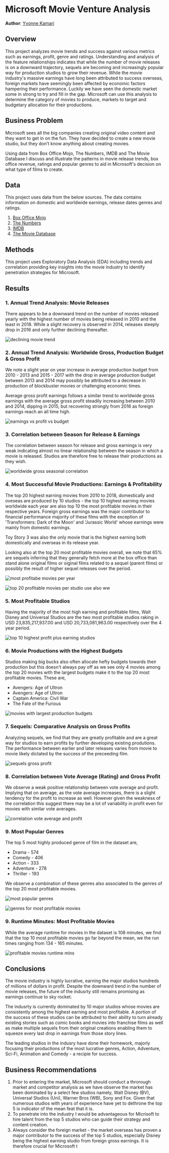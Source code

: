 # Microsoft Movie Venture Analysis

**Author**: [Yvonne Kamari](mailto:yvonne.kamari@student.moringaschool.com)

## Overview

This project analyzes movie trends and success against various metrics such as earnings, profit, genre and ratings. Understanding and analysis of the feature relationships indicates that while the number of movie releases is on a downward trajectory, sequels are becoming and increasingly popular way for production studios to grow their revenue. While the movie industry's massive earnings have long been attributed to success overseas, foreign markets have seemingly been affected by economic factors hampering their performance. Luckily we have seen the domestic market some in strong to try and fill in the gap. Microsoft can use this analysis to determine the category of movies to produce, markets to target and budgetary allocation for their productions.

## Business Problem

Microsoft sees all the big companies creating original video content and they want to get in on the fun. They have decided to create a new movie studio, but they don’t know anything about creating movies.

Using data from Box Office Mojo, The Numbers, IMDB and The Movie Database I discuss and illustrate the patterns in movie release trends, box office revenue, ratings and popular genres to aid in Microsoft's decision on what type of films to create.

## Data

This project uses data from the below sources. The data contains information on domestic and worldwide earnings, release dates genres and ratings.
1. [Box Office Mojo ](https://github.com/YKamari/dsc-phase-1-project/blob/master/zippedData/bom.movie_gross.csv.gz)
2. [The Numbers ](https://github.com/YKamari/dsc-phase-1-project/blob/master/zippedData/tn.movie_budgets.csv.gz )
3. [IMDB](https://github.com/YKamari/dsc-phase-1-project/blob/master/zippedData/imdb.title.basics.csv.gz)
4. [The Movie Database](https://github.com/YKamari/dsc-phase-1-project/blob/master/zippedData/tmdb.movies.csv.gz)

## Methods

This project uses Exploratory Data Analysis (EDA) including trends and correlation providing key insights into the movie industry to identify penetration strategies for Microsoft.

## Results

### 1. Annual Trend Analysis: Movie Releases

There appears to be a downward trend on the number of movies released yearly with the highest number of movies being released in 2010 and the least in 2018. While a slight recovery is observed in 2014, releases steeply drop in 2016 and only further declining thereafter.



![declining movie trend](https://github.com/learn-co-curriculum/dsc-project-template/assets/133201112/0d6c1bf9-f97e-47d8-b0b6-04305052f2a8)




### 2. Annual Trend Analysis: Worldwide Gross, Production Budget & Gross Profit

We note a slight year on year increase in average production budget from 2010 - 2013 and 2015 - 2017 with the drop in average production budget between 2013 and 2014 may possibly be attributed to a decrease in production of blockbuster movies or challenging economic times.

Average gross profit earnings follows a similar trend to worldwide gross earnings with the average gross profit steadily increasing between 2010 and 2014, dipping in 2015, but recovering strongly from 2016 as foreign earnings reach an all time high.



![earnings vs profit vs budget](https://github.com/learn-co-curriculum/dsc-project-template/assets/133201112/072e16a4-52f5-43a1-8620-52b696155d7a)


### 3. Correlation between Season for Release & Earnings

The correlation between season for release and gross earnings is very weak  indicating almost no linear relationship between the season in which a movie is released. Studios are therefore free to release their productions as they wish.



![worldwide gross seasonal correlation](https://github.com/learn-co-curriculum/dsc-project-template/assets/133201112/ce4cb4ff-7670-4301-8917-45b5ae5e5b3f)


### 4. Most Successful Movie Productions: Earnings & Profitability

The top 20 highest earning movies from 2010 to 2018, domestically and oveseas are produced by 10 studios - the top 10 highest earning movies worldwide each year are also top 10 the most profitable movies in their respective years. Foreign gross earnings was the major contributor to financial performance majority of these films with the exception of 'Transformers: Dark of the Moon' and 'Jurassic World' whose earnings were mainly from domestic earnings.

Toy Story 3 was also the only movie that is the highest earning both domestically and overseas in its release year.

Looking also at the top 20 most profitable movies overall, we note that 65% are sequels inferring that they generally fetch more at the box office than stand alone original films or oiginal films related to a sequel (parent films) or possibly the result of higher sequel releases over the period.

![most profitabe movies per year](https://github.com/learn-co-curriculum/dsc-project-template/assets/133201112/f6cb697c-3de8-42e7-96a2-a189438aab25)



![top 20 profitable movies per studio use also ww](https://github.com/learn-co-curriculum/dsc-project-template/assets/133201112/c9b13514-e770-46f6-a366-11926d4f430c)


### 5. Most Profitable Studios
Having the majority of the most high earning and profitable films, Walt Disney and Universal Studios are the two most profitable studios raking in USD 23,835,217,937.00 and USD 20,733,081,963.00 respectively over the 4 year period.



![top 10 highest profit plus earning studios](https://github.com/YKamari/dsc-phase-1-project/assets/133201112/5f1b9d76-7a72-442a-b87e-cfcaf356f884)


### 6. Movie Productions with the Highest Budgets
Studios making big bucks also often allocate hefty budgets towards their production but this doesn't always pay off as we see only 4 movies among the top 20 movies with the largest budgets make it to the top 20 most profitable movies. These are, 
* Avengers: Age of Ultron
* Avengers: Age of Ultron
* Captain America: Civil War
* The Fate of the Furious


![movies with largest production budgets](https://github.com/YKamari/dsc-phase-1-project/assets/133201112/8d5e3519-42d5-4943-a774-17d44eabf153)



### 7. Sequels: Comparative Analysis on Gross Profits
Analyzing sequels, we find that they are greatly profitable and are a great way for studios to earn profits by further developing existing produtions. The performance between earlier and later releases varies from movie to movie likely dictated by the success of the preceeding film.



![sequels gross profit](https://github.com/YKamari/dsc-phase-1-project/assets/133201112/177ec7ad-0c3a-4419-8926-da605853e8df)


### 8. Correlation between Vote Average (Rating) and Gross Profit
We observe a weak positive relationship between vote average and profit. Implying that on average, as the vote average increases, there is a slight tendency for the profit to increase as well. However given the weakness of the correlation this suggest there may be a lot of variability in profit even for movies with similar vote averages.


![correlation vote average and profit](https://github.com/YKamari/dsc-phase-1-project/assets/133201112/3f65f8df-bcd6-4ce0-a47f-72d41c86f3e0)


### 9. Most Popular Genres
The top 5 most highly produced genre of film in the dataset are,
* Drama - 574
* Comedy - 406
* Action - 333
* Adventure - 278
* Thriller - 193

We observe a combination of these genres also associated to the genres of the top 20  most profitable movies.

![most popular genres](https://github.com/YKamari/dsc-phase-1-project/assets/133201112/dd7d8788-52ce-4864-b020-c2a2b2d5abe6)


![genres for most profitable movies](https://github.com/YKamari/dsc-phase-1-project/assets/133201112/69a970a8-bf6f-490b-a8b8-73736c0d88d6)


### 9. Runtime Minutes: Most Profitable Movies
While the average runtime for movies in the dataset is 108 minutes, we find that the top 10 most profitable movies go far beyond the mean, we the run times ranging from 134 - 165 minutes.


![profitable movies runtime mins](https://github.com/YKamari/dsc-phase-1-project/assets/133201112/98c8bb5c-cd7d-461a-a0af-eaf3bb9c1102)


## Conclusions
The movie industry is highly lucrative, earning the major studios hundreds of millions of dollars in profit. Despite the downward trend in the number of movie releases, the future of the indusrty still remains promising as earnings continue to sky rocket.

The indusrty is currently dominated by 10 major studios whose movies are consistently among the highest earning and most profitable. A portion of the success of these studios can be attributed to their ability to turn already existing stories such as comic books and movies into franchise films as well as make multiple sequels from their original creations enabling them to squeeze every last drop in earnings from those story lines.

The leading studios in the indusry have done their homework, majorly focusing their productions of the most lucrative genres, Action, Adventure, Sci-Fi, Animation and Comedy - a recipie for success.

## Business Recommendations
1. Prior to entering the market, Microsoft should conduct a throrough market and competitor analysis as we have observe the market has been dominated by a select few studios namely, Walt Disney (BV), Universal Studios (Uni), Warner Bros (WB), Sony and Fox. Given that numerous studios with years of experience have yet to dethrone the top 5 is indicator of the mean feat that it is.
2. To penetrate into the industry I would be advantageous for Micrisoft to hire talent from the top 5 studios who can guide their strategy and content creation.
3. Always consider the foreign market - the market overseas has proven a major contributor to the success of the top 5 studios, especially Disney being the highest earning studio from foreign gross earnings. It is therefore crucial for Microsoft t
